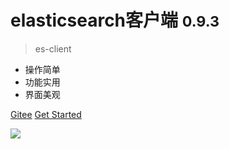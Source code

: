 # <b>elasticsearch客户端</b> <small>0.9.3</small>

> es-client

- 操作简单
- 功能实用
- 界面美观

[Gitee](https://gitee.com/qiaoshengda/es-client)
[Get Started](/#es-client)

<!-- 背景图片 -->

![](https://esion.xyz/assets/image/background.jpg)
